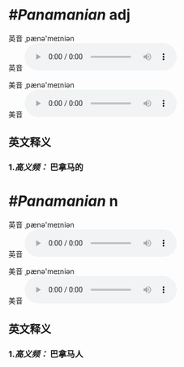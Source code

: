 # ***\#Panamanian*** adj
英音 ˌpænə'meɪniən  
英音
<audio src="./media/Panamanian1.aac" controls="controls"></audio>

美音 ˌpænə'meɪniən  
美音
<audio src="./media/Panamanian.aac" controls="controls"></audio>



  

英文释义
---
### 1.*高义频：* **巴拿马的**  


# ***\#Panamanian*** n
英音 ˌpænə'meɪniən  
英音
<audio src="./media/Panamanian1.aac" controls="controls"></audio>

美音 ˌpænə'meɪniən  
美音
<audio src="./media/Panamanian.aac" controls="controls"></audio>



  

英文释义
---
### 1.*高义频：* **巴拿马人**  


